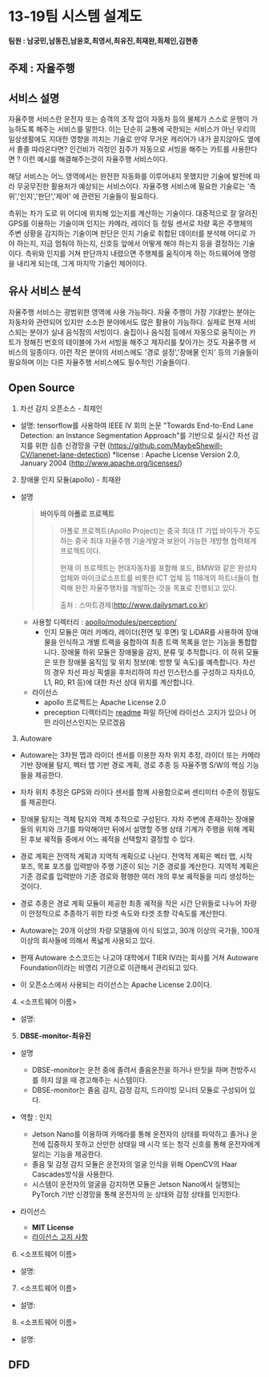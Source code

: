 # 13-19팀 시스템 설계도

#### 팀원 : 남궁민,남동진,남윤호,최영서,최유진,최재완,최제인,김현종

## 주제 : 자율주행

## 서비스 설명

자율주행 서비스란 운전자 또는 승객의 조작 없이 자동차 등의 물체가 스스로 운행이 가능하도록 해주는 서비스를 말한다. 이는 단순히 교통에 국한되는 서비스가 아닌 우리의 일상생활에도 지대한 영향을 끼치는 기술로 만약 무거운 캐리어가 내가 끌지않아도 옆에서 졸졸 따라온다면? 인건비가 걱정인 점주가 자동으로 서빙을 해주는 카트를 사용한다면 ? 이런 예시를 해결해주는것이 자율주행 서비스이다.

해당 서비스는 어느 영역에서는 완전한 자동화를 이루어내지 못했지만 기술에 발전에 따라 무궁무진한 활용처가 예상되는 서비스이다. 자율주행 서비스에 필요한 기술로는 '측위','인지','판단','제어' 에 관련된 기술들이 필요하다.

측위는 차가 도로 위 어디에 위치해 있는지를 계산하는 기술이다. 대중적으로 잘 알려진 GPS를 이용하는 기술이며 인지는 카메라, 레이더 등 정밀 센서로 차량 혹은 주행체의 주변 상황을 감지하는 기술이며 판단은 인지 기술로 취합된 데이터를 분석해 어디로 가야 하는지, 지금 멈춰야 하는지, 신호등 앞에서 어떻게 해야 하는지 등을 결정하는 기술이다. 측위와 인지를 거쳐 판단까지 내렸으면 주행체를 움직이게 하는 하드웨어에 명령을 내리게 되는데, 그게 마지막 기술인 제어이다.

## 유사 서비스 분석

자율주행 서비스는 광범위한 영역에 사용 가능하다. 자율 주행이 가장 기대받는 분야는 자동차와 관련되어 있지만 소소한 분야에서도 많은 활용이 가능하다. 실제로 현재 서비스되는 분야가 실내 음식점의 서빙이다. 술집이나 음식점 등에서 자동으로 움직이는 카트가 정해진 번호의 테이블에 가서 서빙을 해주고 제자리를 찾아가는 것도 자율주행 서비스의 일종이다. 이런 작은 분야의 서비스에도 '경로 설정','장애물 인지' 등의 기술들이 필요하며 이는 다른 자율주행 서비스에도 필수적인 기술들이다.

## Open Source

1. 차선 감지 오픈소스 - 최제인

  * 설명: tensorflow를 사용하여 IEEE IV 회의 논문 "Towards End-to-End Lane Detection: an Instance Segmentation Approach"를 기반으로 실시간 차선 감지를 위한 심층 신경망을 구현 (https://github.com/MaybeShewill-CV/lanenet-lane-detection)
  *license : Apache License Version 2.0, January 2004 (http://www.apache.org/licenses/)

2. 장애물 인지 모듈(apollo) - 최재완

- 설명

  > **바이두의 아폴로 프로젝트**
  >
  > > 아폴로 프로젝트(Apollo Project)는 중국 최대 IT 기업 바이두가 주도하는 중국 최대 자율주행 기술개발과 보완이 가능한 개방형 협력체계 프로젝트이다.
  > >
  > > 현재 이 프로젝트는 현대자동차를 포함해 포드, BMW와 같은 완성차업체와 마이크로소프트를 비롯한 ICT 업체 등 118개의 파트너들이 협력해 완전 자율주행차를 개발하는 것을 목표로 진행되고 있다.
  > >
  > > 출처 : 스마트경제(http://www.dailysmart.co.kr)

  - 사용할 디렉터리 : [apollo/modules/perception/](https://github.com/ApolloAuto/apollo/tree/r5.5.0/modules/perception)
    - 인지 모듈은 여러 카메라, 레이더(전면 및 후면) 및 LiDAR를 사용하여 장애물을 인식하고 개별 트랙을 융합하여 최종 트랙 목록을 얻는 기능을 통합합니다. 장애물 하위 모듈은 장애물을 감지, 분류 및 추적합니다. 이 하위 모듈은 또한 장애물 움직임 및 위치 정보(예: 방향 및 속도)를 예측합니다. 차선의 경우 차선 파싱 픽셀을 후처리하여 차선 인스턴스를 구성하고 자차(L0, L1, R0, R1 등)에 대한 차선 상대 위치를 계산합니다.
      <br>
  - 라이선스
    - apollo 프로젝트는 Apache License 2.0
    - preception 디렉터리는 [readme](https://github.com/ApolloAuto/apollo/blob/r5.5.0/modules/perception/README.md) 파일 하단에 라이선스 고지가 있으나 어떤 라이선스인지는 모르겠음

3. Autoware

  * Autoware는 3차원 맵과 라이더 센서를 이용한 자차 위치 추정, 라이더 또는 카메라 기반 장애물 탐지, 벡터 맵 기반 경로 계획, 경로 추종 등 자율주행 S/W의 핵심 기능들을 제공한다. 
  * 자차 위치 추정은 GPS와 라이다 센서를 함께 사용함으로써 센티미터 수준의 정밀도를 제공한다. 
  * 장애물 탐지는 객체 탐지와 객체 추적으로 구성된다. 자차 주변에 존재하는 장애물들의 위치와 크기를 파악해야만 뒤에서 설명할 주행 상태 기계가 주행을 위해 계획된 후보 궤적들 중에서 어느 궤적을 선택할지 결정할 수 있다.
  * 경로 계획은 전역적 계획과 지역적 계획으로 나뉜다. 전역적 계획은 벡터 맵, 시작 포즈, 목표 포즈를 입력받아 주행 기준이 되는 기준 경로를 계산한다. 지역적 계획은 기준 경로를 입력받아 기준 경로와 평행한 여러 개의 후보 궤적들을 미리 생성하는 것이다.
  * 경로 추종은 경로 계획 모듈이 제공한 최종 궤적을 작은 시간 단위들로 나누어 차량이 안정적으로 추종하기 위한 타겟 속도와 타겟 조향 각속도를 계산한다.

  *  Autoware는 20개 이상의 차량 모델들에 이식 되었고, 30개 이상의 국가들, 100개 이상의 회사들에 의해서 폭넓게 사용되고 있다. 
  * 현재 Autoware 소스코드는 나고야 대학에서 TIER IV라는 회사를 거쳐 Autoware Foundation이라는 비영리 기관으로 이관해서 관리되고 있다. 
  * 이 오픈소스에서 사용되는 라이선스는 Apache License 2.0이다.

4. <소프트웨어 이름>

- 설명:

5. **DBSE-monitor-최유진**


- 설명

  - DBSE-monitor는 운전 중에 졸려서 졸음운전을 하거나 딴짓을 하며 전방주시를 하지 않을 때 경고해주는 시스템이다. 
  - DBSE-monitor는 졸음 감지, 감정 감지, 드라이빙 모니터 모듈로 구성되어 있다.
    <br>

- 역할 : 인지

  - Jetson Nano를 이용하여 카메라를 통해 운전자의 상태를 파악하고 졸거나 운전에 집중하지 못하고 산만한 상태일 때 시각 또는 청각 신호를 통해 운전자에게 알리는 기능을 제공한다.
  - 졸음 및 감정 감지 모듈은 운전자의 얼굴 인식을 위해 OpenCV의 Haar Cascades방식을 사용한다. 
  - 시스템이 운전자의 얼굴을 감지하면 모듈은 Jetson Nano에서 실행되는 PyTorch 기반 신경망을 통해 운전자의 눈 상태와 감정 상태를 인지한다.
    <br>

- 라이선스

  - **MIT License**
  - [라이선스 고지 사항](https://github.com/altaga/DBSE-monitor)

6. <소프트웨어 이름>

- 설명:

7. <소프트웨어 이름>

- 설명:

8. <소프트웨어 이름>

- 설명:

## DFD
